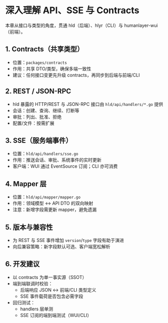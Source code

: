 # 深入理解 API、SSE 与 Contracts

本章从接口与类型的角度，贯通 hld（后端）、hlyr（CLI）与 humanlayer-wui（前端）。

## 1. Contracts（共享类型）
- 位置：`packages/contracts`
- 作用：共享 DTO/类型，确保多端一致性
- 建议：任何接口变更先升级 contracts，再同步到后端与前端/CLI

## 2. REST / JSON-RPC
- hld 暴露的 HTTP/REST 与 JSON-RPC 接口由 `hld/api/handlers/*.go` 提供
- 会话：创建、查询、继续、打断等
- 审批：列出、批准、拒绝
- 配置/文件：按需扩展

## 3. SSE（服务端事件）
- 位置：`hld/api/handlers/sse.go`
- 作用：推送会话、审批、系统事件的实时更新
- 客户端：WUI 通过 EventSource 订阅；CLI 亦可消费

## 4. Mapper 层
- 位置：`hld/api/mapper/mapper.go`
- 作用：领域模型 ↔ API DTO 的双向映射
- 注意：新增字段需更新 mapper，避免遗漏

## 5. 版本与兼容性
- 为 REST 与 SSE 事件增加 `version`/`type` 字段有助于演进
- 向后兼容策略：新字段默认可选、客户端宽松解析

## 6. 开发建议
- 以 contracts 为单一事实源（SSOT）
- 端到端联调时校验：
  - 后端响应 JSON ↔ 前端/CLI 类型定义
  - SSE 事件载荷是否包含必需字段
- 回归测试：
  - handlers 层单测
  - SSE 订阅的端到端测试（WUI/CLI）
